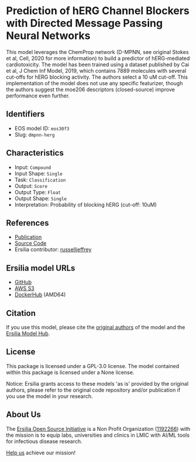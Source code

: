 # Prediction of hERG Channel Blockers with Directed Message Passing Neural Networks

This model leverages the ChemProp network (D-MPNN, see original Stokes et al, Cell, 2020 for more information) to build a predictor of hERG-mediated cardiotoxicity. The model has been trained using a dataset published by Cai et al, J Chem Inf Model, 2019, which contains 7889 molecules with several cut-offs for hERG blocking activity. The authors select a 10 uM cut-off. This implementation of the model does not use any specific featurizer, though the authors suggest the moe206 descriptors (closed-source) improve performance even further.

## Identifiers

* EOS model ID: `eos30f3`
* Slug: `dmpnn-herg`

## Characteristics

* Input: `Compound`
* Input Shape: `Single`
* Task: `Classification`
* Output: `Score`
* Output Type: `Float`
* Output Shape: `Single`
* Interpretation: Probability of blocking hERG (cut-off: 10uM)

## References

* [Publication](https://pubs.rsc.org/en/content/articlehtml/2022/ra/d1ra07956e)
* [Source Code](https://github.com/AI-amateur/DMPNN-hERG)
* Ersilia contributor: [russelljeffrey](https://github.com/russelljeffrey)

## Ersilia model URLs
* [GitHub](https://github.com/ersilia-os/eos30f3)
* [AWS S3](https://ersilia-models-zipped.s3.eu-central-1.amazonaws.com/eos30f3.zip)
* [DockerHub](https://hub.docker.com/r/ersiliaos/eos30f3) (AMD64)

## Citation

If you use this model, please cite the [original authors](https://pubs.rsc.org/en/content/articlehtml/2022/ra/d1ra07956e) of the model and the [Ersilia Model Hub](https://github.com/ersilia-os/ersilia/blob/master/CITATION.cff).

## License

This package is licensed under a GPL-3.0 license. The model contained within this package is licensed under a None license.

Notice: Ersilia grants access to these models 'as is' provided by the original authors, please refer to the original code repository and/or publication if you use the model in your research.

## About Us

The [Ersilia Open Source Initiative](https://ersilia.io) is a Non Profit Organization ([1192266](https://register-of-charities.charitycommission.gov.uk/charity-search/-/charity-details/5170657/full-print)) with the mission is to equip labs, universities and clinics in LMIC with AI/ML tools for infectious disease research.

[Help us](https://www.ersilia.io/donate) achieve our mission!